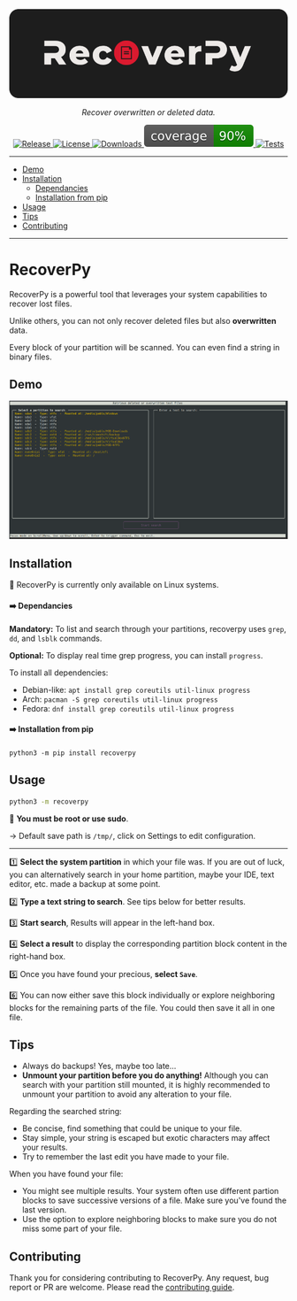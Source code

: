 <div align="center">
    <img src="docs/assets/logo.png" alt="RecoverPy">
</div>

<p align="center">
    <em>Recover overwritten or deleted data.</em>
</p>

<p align="center">
<a href="https://img.shields.io/github/v/release/pablolec/recoverpy" target="_blank">
    <img src="https://img.shields.io/github/v/release/pablolec/recoverpy" alt="Release">
</a>
<a href="https://github.com/PabloLec/recoverpy/blob/main/LICENSE" target="_blank">
    <img src="https://img.shields.io/github/license/pablolec/recoverpy" alt="License">
</a>
<a href="https://pepy.tech/project/recoverpy" target="_blank">
    <img src="https://static.pepy.tech/personalized-badge/recoverpy?period=total&units=abbreviation&left_color=grey&right_color=red&left_text=downloads" alt="Downloads">
</a>
</a>
<a href="#" target="_blank">
    <img src="docs/assets/coverage.svg" alt="Coverage">
</a>
<a href="#" target="_blank">
    <img src="https://github.com/PabloLec/recoverpy/actions/workflows/pytest.yml/badge.svg?branch=main" alt="Tests">
</a>
</p>

---

<!--ts-->
   * [Demo](#Demo)
   * [Installation](#Installation)
      * [Dependancies](#arrow_right-dependancies)
      * [Installation from pip](#arrow_right-installation-from-pip)
   * [Usage](#Usage)
   * [Tips](#Tips)
   * [Contributing](#Contributing)
<!--te-->

---

# RecoverPy

RecoverPy is a powerful tool that leverages your system capabilities to recover lost files.

Unlike others, you can not only recover deleted files but also **overwritten** data.

Every block of your partition will be scanned. You can even find a string in binary files.
## Demo

<p align="center">
    <img src="docs/assets/demo.gif">
</p>

## Installation

:penguin: RecoverPy is currently only available on Linux systems.

#### :arrow_right: Dependancies

**Mandatory:** To list and search through your partitions, recoverpy uses `grep`, `dd`, and `lsblk` commands.

**Optional:** To display real time grep progress, you can install `progress`.

To install all dependencies:
- Debian-like: `apt install grep coreutils util-linux progress`
- Arch: `pacman -S grep coreutils util-linux progress`
- Fedora: `dnf install grep coreutils util-linux progress`

#### :arrow_right: Installation from pip

`python3 -m pip install recoverpy`

## Usage

```bash
python3 -m recoverpy
```

:red_circle: **You must be root or use sudo**.

-> Default save path is `/tmp/`, click on Settings to edit configuration.

---

:one: **Select the system partition** in which your file was. If you are out of luck, you can alternatively search in your home partition, maybe your IDE, text editor, etc. made a backup at some point.

:two: **Type a text string to search**. See tips below for better results.

:three: **Start search**, Results will appear in the left-hand box.

:four: **Select a result** to display the corresponding partition block content in the right-hand box.

:five: Once you have found your precious, **select `Save`**.

:six: You can now either save this block individually or explore neighboring blocks for the remaining parts of the file. You could then save it all in one file.

## Tips

- Always do backups! Yes, maybe too late...
- **Unmount your partition before you do anything!** Although you can search with your partition still mounted, it is highly recommended to unmount your partition to avoid any alteration to your file.

Regarding the searched string:

- Be concise, find something that could be unique to your file.
- Stay simple, your string is escaped but exotic characters may affect your results.
- Try to remember the last edit you have made to your file.

When you have found your file:

- You might see multiple results. Your system often use different partion blocks to save successive versions of a file. Make sure you've found the last version.
- Use the option to explore neighboring blocks to make sure you do not miss some part of your file.

## Contributing

Thank you for considering contributing to RecoverPy.
Any request, bug report or PR are welcome. Please read the [contributing guide](CONTRIBUTING.md).
